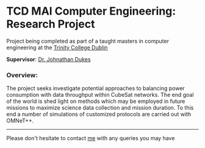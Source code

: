 # TCD MAI Computer Engineering: Research Project

Project being completed as part of a taught masters in computer engineering at the [Trinity College Dublin](tcd.ie)

__Supervisor__: [Dr. Johnathan Dukes](https://www.scss.tcd.ie/Jonathan.Dukes/)

### Overview:
The project seeks investigate potential approaches to balancing power consumption with data throughput within CubeSat networks. The end goal of the world is shed light on methods which may be employed in future missions to maximize science data collection and mission duration. To this end a number of simulations of customized protocols are carried out with OMNeT++.

---

Please don't hesitate to contact [me](mailto:stennis@tcd.ie) with any queries you may have

